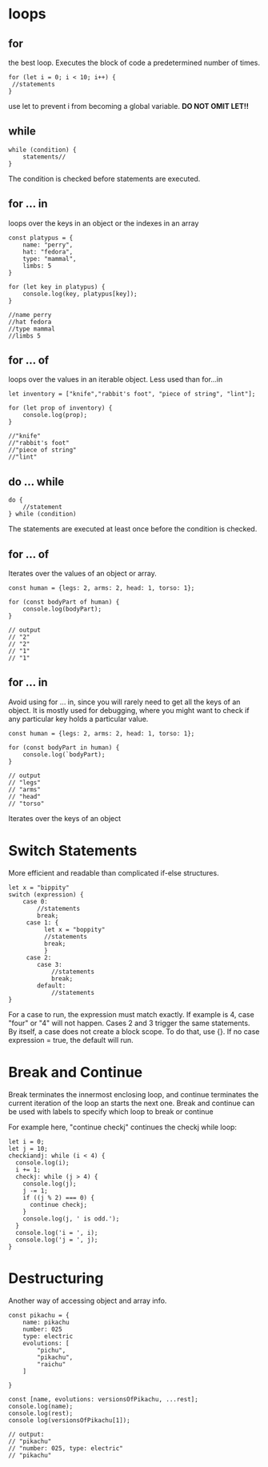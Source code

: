 # loops
## for
the best loop. Executes the block of code a predetermined number of times.
```
for (let i = 0; i < 10; i++) {
 //statements
}
```
use let to prevent i from becoming a global variable. **DO NOT OMIT LET!!**

## while
```
while (condition) {
	statements//
}
```
The condition is checked before statements are executed.

## for ... in
loops over the keys in an object or the indexes in an array

```
const platypus = {
	name: "perry",
	hat: "fedora",
	type: "mammal",
	limbs: 5
}

for (let key in platypus) {
	console.log(key, platypus[key]);
}

//name perry
//hat fedora
//type mammal
//limbs 5
```

## for ... of
loops over the values in an iterable object. Less used than for...in

```
let inventory = ["knife","rabbit's foot", "piece of string", "lint"];

for (let prop of inventory) {
	console.log(prop);
}

//"knife"
//"rabbit's foot"
//"piece of string"
//"lint"
```
## do ... while
```
do {
	//statement
} while (condition)
```
The statements are executed at least once before the condition is checked.

## for ... of
Iterates over the values of an object or array.
```
const human = {legs: 2, arms: 2, head: 1, torso: 1};

for (const bodyPart of human) {
	console.log(bodyPart);
}

// output
// "2"
// "2"
// "1"
// "1"
```

## for ... in

Avoid using for ... in, since you will rarely need to get all the keys of an object.  It is mostly used for debugging, where you might want to check if any particular key holds a particular value.

```
const human = {legs: 2, arms: 2, head: 1, torso: 1};

for (const bodyPart in human) {
	console.log(`bodyPart);
}

// output
// "legs" 
// "arms"
// "head"
// "torso"
```
Iterates over the keys of an object

# Switch Statements
More efficient and readable than complicated if-else structures.

    let x = "bippity"
    switch (expression) {
	    case 0: 
		    //statements
		    break;
		 case 1: {
			  let x = "boppity"
			  //statements
			  break;
			  }
		 case 2:
			case 3:
				//statements
				break;
			default: 
				//statements
    }
For a case to run, the expression must match exactly.  If example is 4, case "four" or "4" will not happen. Cases 2 and 3 trigger the same statements.  By itself, a case does not create a block scope. To do that, use {}. If no case expression = true, the default will run.

# Break and Continue
Break terminates the innermost enclosing loop, and continue terminates the current iteration of the loop an starts the next one.
Break and continue can be used with labels to specify which loop to break or continue


For example here, "continue checkj" continues the checkj while loop:
```
let i = 0;
let j = 10;
checkiandj: while (i < 4) {
  console.log(i);
  i += 1;
  checkj: while (j > 4) {
    console.log(j);
    j -= 1;
    if ((j % 2) === 0) {
      continue checkj;
    }
    console.log(j, ' is odd.');
  }
  console.log('i = ', i);
  console.log('j = ', j);
}
```

# Destructuring
Another way of accessing object and array info.

```
const pikachu = {
	name: pikachu
	number: 025
	type: electric
	evolutions: [
		"pichu",
		"pikachu",
		"raichu"
	]

}

const [name, evolutions: versionsOfPikachu, ...rest];
console.log(name);
console.log(rest);
console log(versionsOfPikachu[1]);

// output:
// "pikachu"
// "number: 025, type: electric"
// "pikachu"
```
